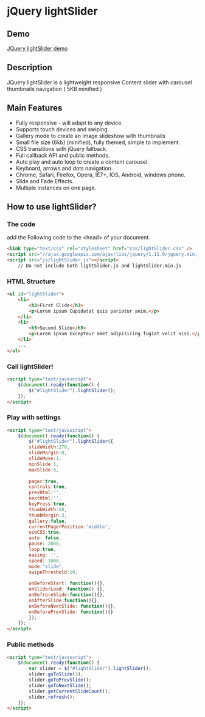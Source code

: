jQuery lightSlider
=============


Demo
----------------
[JQuery lightSlider demo](http://sachinchoolur.github.io/lightslider/)

Description
----------------
JQuery lightSlider is a lightweight responsive Content slider with carousel thumbnails navigation ( 5KB minified )

Main Features
----------------

+   Fully responsive - will adapt to any device.
+   Supports touch devices and swiping.
+   Gallery mode to create an image slideshow with thumbnails
+   Small file size (6kb) (minified), fully themed, simple to implement.
+   CSS transitions with jQuery fallback.
+   Full callback API and public methods.
+   Auto play and auto loop to create a content carousel.
+   Keyboard, arrows and dots navigation.
+   Chrome, Safari, Firefox, Opera, IE7+, IOS, Android, windows phone.
+   Slide and Fade Effects.
+   Multiple instances on one page.



How to use lightSlider?
--------------------

### The code ###
add the Following code to the &lt;head&gt; of your document.
```html
<link type="text/css" rel="stylesheet" href="css/lightSlider.css" />
<script src="//ajax.googleapis.com/ajax/libs/jquery/1.11.0/jquery.min.js"></script>
<script src="js/lightSlider.js"></script>
    // Do not include both lightSlider.js and lightSlider.min.js
```
### HTML Structure ###
```html
<ul id="lightSlider">
    <li>
        <h3>First Slide</h3>
        <p>Lorem ipsum Cupidatat quis pariatur anim.</p>
    </li>
    <li>
        <h3>Second Slide</h3>
        <p>Lorem ipsum Excepteur amet adipisicing fugiat velit nisi.</p>
    </li>
    ...
</ul>
```
### Call lightSlider! ###
```html
<script type="text/javascript">
    $(document).ready(function() {
        $("#lightSlider").lightSlider();
    });
</script>
```
### Play with settings ###
```html
<script type="text/javascript">
    $(document).ready(function() {
        $("#lightSlider").lightSlider({
        slideWidth:270,
        slideMargin:0,
        slideMove:1,
        minSlide:1,
        maxSlide:8,
         
        pager:true,
        controls:true,
        prevHtml:'',
        nextHtml:'',
        keyPress:true,
        thumbWidth:50,
        thumbMargin:3,
        gallery:false,
        currentPagerPosition:'middle',
        useCSS:true,
        auto: false,
        pause: 2000,
        loop:true,
        easing: '',
        speed: 1000,
        mode:"slide",
        swipeThreshold:10,
         
        onBeforeStart: function(){},
        onSliderLoad: function() {},
        onBefroreSlide:function(){},
        onAfterSlide:function(){},
        onBeforeNextSlide: function(){},
        onBeforePrevSlide: function(){}
        });
    });
</script>
```
### Public methods ###
```html
<script type="text/javascript">
    $(document).ready(function() {
        var slider = $("#lightSlider").lightSlider();
        slider.goToSlide(3);
        slider.goToPrevSlide();
        slider.goToNextSlide();
        slider.getCurrentSlideCount();
        slider.refresh();
    });
</script>
```
